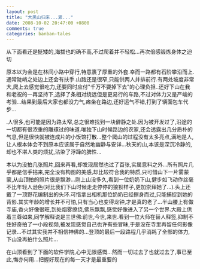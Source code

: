 ```yaml
---
layout: post
title: "大黑山归来...累..."
date: 2008-10-02 20:47:00 +0800
comments: true
categories: banban-tales
---
```

从下面看还是挺矮的,海拔也的确不高,不过爬着并不轻松...再次倍感锻炼身体之迫切

原本以为会是在林间小路中穿行,特意裹了厚重的外套.幸而一路都有石阶攀沿而上.通常陡峭之处边上还会有扶手.山路还是很窄,只能供两人并排前行.有两处坡度非常大,爬上去感觉很吃力,还要同时应付"千万不要掉下去"的心理负担..还好下山在我和老祝的一再坚持下,选择了条相对绕远但是更易行的车路,不过对体力又是严峻的考验...结果到最后大家也都没力气,瘫坐在路边,还好运气不错,打到了辆面包车代步...

.人很多,也可能是因为路太窄,总之很难找到一块僻静之处.因为被开发过了,沿途的一切都有很浓重的雕琢过的味道.唯独下山时候路边的农家,还会透露出几分质朴的气息,但是很快就被连成片的小饭馆打散...整个爬山的过程没有太多亮点,满地是人,让人根本体会不到原本应该属于自然地幽静与安详...秋天的山,本该是深沉冷静的,却也不堪人类的烦扰,沾染了浮躁的脾性...

本以为没拍几张照片,回来再看,却发现居然也过了百张,实属意料之外...所有照片几乎都是信手拈来,完全没有构图的美感,却比较符合我的特质,只可惜山下一片雾蒙蒙,从山顶拍的照片很是飘渺...刚上山没多久,看到一位奶奶下山,健步如飞动作丝毫不比年轻人逊色(对比我们下山时候走走停停的狼狈样子,更加崇拜她了...).头上还戴了一顶野花编制出的头环.可惜拿出相机那位奶奶已经擦身而过,只能捕捉到她的背影.其实年龄的增长并不可怕,只有当心也变得龙钟,才是真的老了...半山腰上有做寺庙,香火好像很旺,到处烟雾缭绕,佛乐飘飘,感觉好像进入了另一个世界.大殿上供着三尊如来,同学解释说是三世佛:前世,今世,来世.看到一位大师在替人释签,抑制不住好奇拍了一小段视频,被发现感觉自己也许有些冒昧,于是没在寺里再留任何影像记录...不过其实我并不相信神佛的...登顶的最后一段路程几乎消耗了全部的体力,下山没再拍什么照片...

在山顶看到了下面的软件学院,心中无限感慨...然而一切过去了也就过去了,事已至此,悔亦何用...把握好现在的每一天才是最重要的
